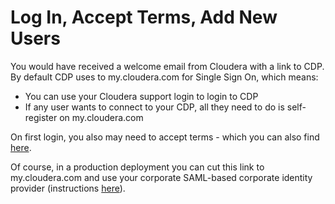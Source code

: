 # Log In, Accept Terms, Add New Users

You would have received a welcome email from Cloudera with a link to CDP.  By
default CDP uses to my.cloudera.com for Single Sign On, which means:
* You can use your Cloudera support login to login to CDP
* If any user wants to connect to your CDP, all they need to do is self-register
on my.cloudera.com

On first login, you also may need to accept terms - which you can also find 
[here](https://www.cloudera.com/terms-conditions/). 


Of course, in a production deployment you can cut this link to my.cloudera.com and use your corporate SAML-based corporate identity provider (instructions [here](https://docs.cloudera.com/management-console/cloud/user-management/topics/mc-configuring-your-enterprise-idp-to-work-with-cdp-as-a-service-provider.html)).


